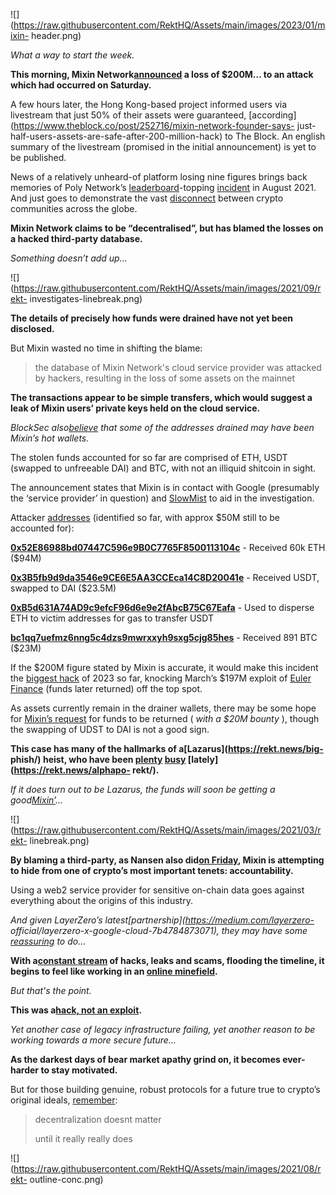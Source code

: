 ![](https://raw.githubusercontent.com/RektHQ/Assets/main/images/2023/01/mixin-
header.png)

_What a way to start the week._

 **This morning, Mixin
Network[announced](https://twitter.com/MixinKernel/status/1706139175018529139)
a loss of $200M... to an attack which had occurred on Saturday.**

A few hours later, the Hong Kong-based project informed users via livestream
that just 50% of their assets were guaranteed,
[according](https://www.theblock.co/post/252716/mixin-network-founder-says-
just-half-users-assets-are-safe-after-200-million-hack) to The Block. An
english summary of the livestream (promised in the initial announcement) is
yet to be published.

News of a relatively unheard-of platform losing nine figures brings back
memories of Poly Network’s
[leaderboard](https://rekt.news/leaderboard/)-topping
[incident](https://rekt.news/polynetwork-rekt/) in August 2021. And just goes
to demonstrate the vast
[disconnect](https://twitter.com/pcaversaccio/status/1706215712237216206)
between crypto communities across the globe.

 **Mixin Network claims to be “decentralised”, but has blamed the losses on a
hacked third-party database.**

 _Something doesn’t add up..._

![](https://raw.githubusercontent.com/RektHQ/Assets/main/images/2021/09/rekt-
investigates-linebreak.png)

 **The details of precisely how funds were drained have not yet been
disclosed.**

But Mixin wasted no time in shifting the blame:

> the database of Mixin Network's cloud service provider was attacked by
> hackers, resulting in the loss of some assets on the mainnet

 **The transactions appear to be simple transfers, which would suggest a leak
of Mixin users’ private keys held on the cloud service.**

 _BlockSec
also[believe](https://twitter.com/BlockSecTeam/status/1706319766544155068)
that some of the addresses drained may have been Mixin’s hot wallets._

The stolen funds accounted for so far are comprised of ETH, USDT (swapped to
unfreeable DAI) and BTC, with not an illiquid shitcoin in sight.

The announcement states that Mixin is in contact with Google (presumably the
‘service provider’ in question) and
[SlowMist](https://twitter.com/SlowMist_Team/status/1706133260869468503) to
aid in the investigation.

Attacker [addresses](https://t.me/investigations/41) (identified so far, with
approx $50M still to be accounted for):

**[0x52E86988bd07447C596e9B0C7765F8500113104c](https://etherscan.io/address/0x52E86988bd07447C596e9B0C7765F8500113104c)**
\- Received 60k ETH ($94M)

**[0x3B5fb9d9da3546e9CE6E5AA3CCEca14C8D20041e](https://etherscan.io/address/0x3B5fb9d9da3546e9CE6E5AA3CCEca14C8D20041e)**
\- Received USDT, swapped to DAI ($23.5M)

**[0xB5d631A74AD9c9efcF96d6e9e2fAbcB75C67Eafa](https://etherscan.io/address/0xB5d631A74AD9c9efcF96d6e9e2fAbcB75C67Eafa)**
\- Used to disperse ETH to victim addresses for gas to transfer USDT

**[bc1qq7uefmz6nng5c4dzs9mwrxxyh9sxg5cjg85hes](https://blockchair.com/bitcoin/address/bc1qq7uefmz6nng5c4dzs9mwrxxyh9sxg5cjg85hes)**
\- Received 891 BTC ($23M)

If the $200M figure stated by Mixin is accurate, it would make this incident
the [biggest
hack](https://twitter.com/PeckShieldAlert/status/1706256486991863833) of 2023
so far, knocking March’s $197M exploit of [Euler
Finance](https://rekt.news/euler-rekt/) (funds later returned) off the top
spot.

As assets currently remain in the drainer wallets, there may be some hope for
[Mixin’s
request](https://etherscan.io/tx/0x6c593a2378add4594df15eaa89bd32e0ad6332165b31160d16fc7a80e490b5b5)
for funds to be returned ( _with a $20M bounty_ ), though the swapping of UDST
to DAI is not a good sign.

 **This case has many of the hallmarks of a[Lazarus](https://rekt.news/big-
phish/) heist, who have been [plenty](https://rekt.news/coinex-rekt/)
[busy](https://rekt.news/stake-rekt/) [lately](https://rekt.news/alphapo-
rekt/).**

 _If it does turn out to be Lazarus, the funds will soon be getting a
good[Mixin’](https://twitter.com/tayvano_/status/1668935273047261185)…_

![](https://raw.githubusercontent.com/RektHQ/Assets/main/images/2021/03/rekt-
linebreak.png)

 **By blaming a third-party, as Nansen also did[on
Friday](https://twitter.com/nansen_ai/status/1705137387838574904), Mixin is
attempting to hide from one of crypto’s most important tenets:
accountability.**

Using a web2 service provider for sensitive on-chain data goes against
everything about the origins of this industry.

 _And given LayerZero’s latest[partnership](https://medium.com/layerzero-
official/layerzero-x-google-cloud-7b4784873071), they may have some
[reassuring](https://twitter.com/hal2001/status/1706153912439345498) to do…_

 **With a[constant stream](https://rekt.news/gone-phishing/) of hacks, leaks
and scams, flooding the timeline, it begins to feel like working in an [online
minefield](https://twitter.com/tayvano_/status/1611131230074073088).**

 _But that's the point._

 **This was a[hack, not an
exploit](https://twitter.com/0xdface/status/1706200428432548254).**

 _Yet another case of legacy infrastructure failing, yet another reason to be
working towards a more secure future…_

 **As the darkest days of bear market apathy grind on, it becomes ever-harder
to stay motivated.**

But for those building genuine, robust protocols for a future true to crypto’s
original ideals,
[remember](https://twitter.com/safetyth1rd/status/1706195458677526641):

> decentralization doesnt matter
>
> until it really really does

![](https://raw.githubusercontent.com/RektHQ/Assets/main/images/2021/08/rekt-
outline-conc.png)


